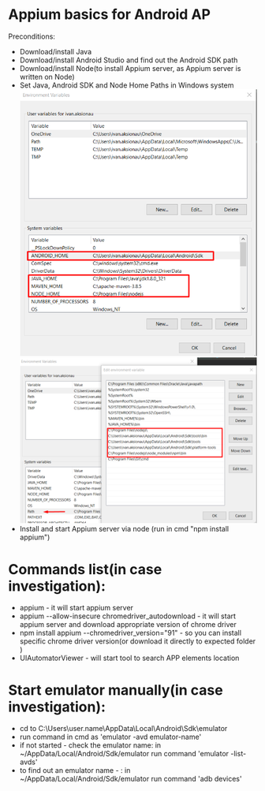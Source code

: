 # Appium basics for Android AP

Preconditions:
- Download/install Java
- Download/install Android Studio and find out the Android SDK path
- Download/install Node(to install Appium server, as Appium server is written on Node)
- Set Java, Android SDK and Node Home Paths in Windows system
![img.png](img.png)     ![img_1.png](img_1.png)
- Install and start Appium server via node (run in cmd "npm install appium")

# Commands list(in case investigation):
- appium - it will start appium server
- appium --allow-insecure chromedriver_autodownload - it will start appium server and download appropriate version of chrome driver
- npm install appium --chromedriver_version="91" - so you can install specific chrome driver version(or download it directly to expected folder )
- UIAutomatorViewer - will start tool to search APP elements location

# Start emulator manually(in case investigation):
- cd to C:\Users\user.name\AppData\Local\Android\Sdk\emulator
- run command in cmd as 'emulator -avd emulator-name'
- if not started - check the emulator name: in ~/AppData/Local/Android/Sdk/emulator run command 'emulator -list-avds'
- to find out an emulator name - : in ~/AppData/Local/Android/Sdk/emulator run command 'adb devices'